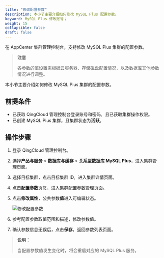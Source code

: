 ```yaml
---
title: "修改配置参数"
description: 本小节主要介绍如何修改 MySQL Plus 配置参数。 
keyword: MySQL Plus 修改账号；
weight: 15
collapsible: false
draft: false
---
```




在 AppCenter 集群管理控制台，支持修改 MySQL Plus 集群的配置参数。

> **注意**
> 
> 各参数的值设置需根据云服务器、存储磁盘配置情况，以及数据库其他参数情况进行调整。

本小节主要介绍如何修改 MySQL Plus 集群的配置参数。

## 前提条件

- 已获取 QingCloud 管理控制台登录账号和密码，且已获取集群操作权限。
- 已创建 MySQL Plus 集群，且集群状态为**活跃**。

## 操作步骤

1. 登录 QingCloud 管理控制台。
2. 选择**产品与服务** > **数据库与缓存** > **关系型数据库 MySQL Plus**，进入集群管理页面。
3. 选择目标集群，点击目标集群 ID，进入集群详情页面。
4. 点击**配置参数**页签，进入集群配置参数管理页面。
5. 点击**修改属性**，公共参数**值**进入可编辑状态。
   
   ![修改配置参数](../../../_images/modify_para.png)

6. 参考配置参数取值范围和描述，修改参数值。
7. 确认参数信息无误后，点击**保存**，返回参数列表页面。
 
> **说明：**
> 
> 当配置参数值发生变化时，将会重启对应的 MySQL Plus 服务。
